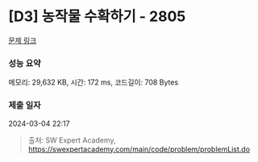 # [D3] 농작물 수확하기 - 2805 

[문제 링크](https://swexpertacademy.com/main/code/problem/problemDetail.do?contestProbId=AV7GLXqKAWYDFAXB) 

### 성능 요약

메모리: 29,632 KB, 시간: 172 ms, 코드길이: 708 Bytes

### 제출 일자

2024-03-04 22:17



> 출처: SW Expert Academy, https://swexpertacademy.com/main/code/problem/problemList.do